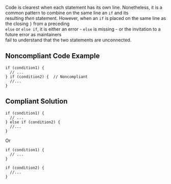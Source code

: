 
Code is clearest when each statement has its own line. Nonetheless, it is a common pattern to combine on the same line an `if` and its<br>resulting *then* statement. However, when an `if` is placed on the same line as the closing `}` from a preceding<br>`else` or `else if`, it is either an error - `else` is missing - or the invitation to a future error as maintainers<br>fail to understand that the two statements are unconnected.

## Noncompliant Code Example


    if (condition1) {
      // ...
    } if (condition2) {  // Noncompliant
      //...
    }


## Compliant Solution


    if (condition1) {
      // ...
    } else if (condition2) {
      //...
    }


Or


    if (condition1) {
      // ...
    }
    
    if (condition2) {
      //...
    }

